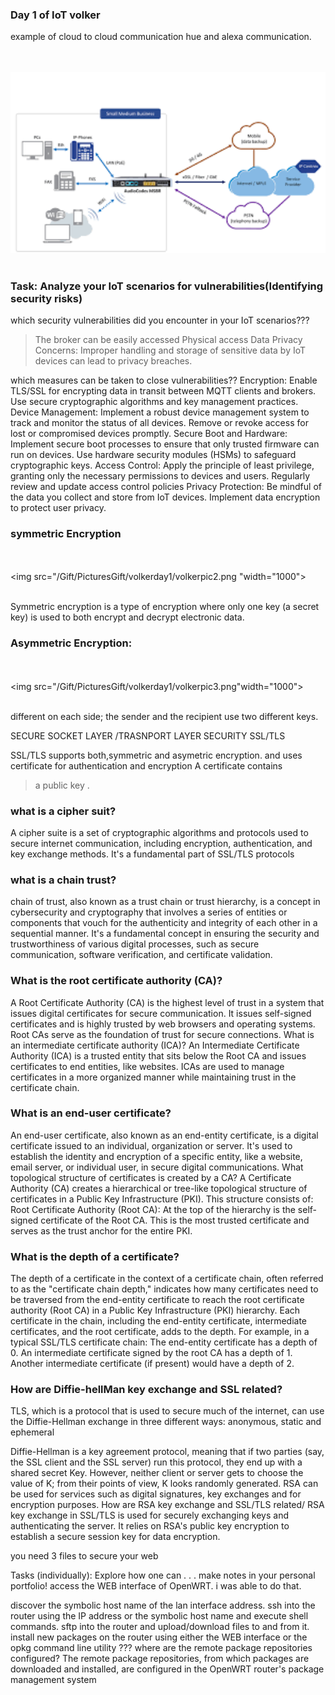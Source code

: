 ### Day 1 of IoT volker
example of cloud to cloud communication hue and alexa communication.


<br><br><img src="/Gift/PicturesGift/volkerday1/volkerpic1.png" width="1000"><br><br>


### Task: Analyze your IoT scenarios for vulnerabilities(Identifying security risks)
which security vulnerabilities did you encounter in your IoT scenarios???
>The broker can be easily accessed
>Physical access
>Data Privacy Concerns: Improper handling and storage of sensitive data by IoT devices can lead to privacy breaches.

which measures can be taken to close vulnerabilities??
Encryption:
Enable TLS/SSL for encrypting data in transit between MQTT clients and brokers.
Use secure cryptographic algorithms and key management practices.
Device Management:
Implement a robust device management system to track and monitor the status of all devices.
Remove or revoke access for lost or compromised devices promptly.
Secure Boot and Hardware:
Implement secure boot processes to ensure that only trusted firmware can run on devices.
Use hardware security modules (HSMs) to safeguard cryptographic keys.
Access Control:
Apply the principle of least privilege, granting only the necessary permissions to devices and users.
Regularly review and update access control policies
Privacy Protection:
Be mindful of the data you collect and store from IoT devices.
Implement data encryption to protect user privacy.

### symmetric Encryption
<br><br><img src="/Gift/PicturesGift/volkerday1/volkerpic2.png "width="1000"><br><br>



Symmetric encryption is a type of encryption where only one key (a secret key) is used to both encrypt and decrypt electronic data. 
### Asymmetric Encryption:
<br><br><img src="/Gift/PicturesGift/volkerday1/volkerpic3.png"width="1000"><br><br>


different on each side; the sender and the recipient use two different keys.

SECURE SOCKET LAYER /TRASNPORT LAYER SECURITY
SSL/TLS

SSL/TLS supports both,symmetric and asymetric encryption.
and uses certificate for authentication and encryption
A certificate contains
>a public key .

### what is a cipher suit?
A cipher suite is a set of cryptographic algorithms and protocols used to secure internet communication, including encryption, authentication, and key exchange methods. It's a fundamental part of SSL/TLS protocols

### what is a chain trust?
chain of trust, also known as a trust chain or trust hierarchy, is a concept in cybersecurity and cryptography that involves a series of entities or components that vouch for the authenticity and integrity of each other in a sequential manner. It's a fundamental concept in ensuring the security and trustworthiness of various digital processes, such as secure communication, software verification, and certificate validation.

### What is the root certificate authority (CA)?
A Root Certificate Authority (CA) is the highest level of trust in a system that issues digital certificates for secure communication. It issues self-signed certificates and is highly trusted by web browsers and operating systems. Root CAs serve as the foundation of trust for secure connections.
What is an intermediate certificate authority (ICA)?
An Intermediate Certificate Authority (ICA) is a trusted entity that sits below the Root CA and issues certificates to end entities, like websites. ICAs are used to manage certificates in a more organized manner while maintaining trust in the certificate chain.
### What is an end-user certificate?
An end-user certificate, also known as an end-entity certificate, is a digital certificate issued to an individual, organization or server. It's used to establish the identity and encryption of a specific entity, like a website, email server, or individual user, in secure digital communications.
What topological structure of certificates is created by a CA?
A Certificate Authority (CA) creates a hierarchical or tree-like topological structure of certificates in a Public Key Infrastructure (PKI). This structure consists of:
Root Certificate Authority (Root CA): At the top of the hierarchy is the self-signed certificate of the Root CA. This is the most trusted certificate and serves as the trust anchor for the entire PKI.

### What is the depth of a certificate?
The depth of a certificate in the context of a certificate chain, often referred to as the "certificate chain depth," indicates how many certificates need to be traversed from the end-entity certificate to reach the root certificate authority (Root CA) in a Public Key Infrastructure (PKI) hierarchy. Each certificate in the chain, including the end-entity certificate, intermediate certificates, and the root certificate, adds to the depth.
For example, in a typical SSL/TLS certificate chain:
The end-entity certificate has a depth of 0.
An intermediate certificate signed by the root CA has a depth of 1.
Another intermediate certificate (if present) would have a depth of 2.

### How are Diffie-hellMan key exchange and SSL related?
TLS, which is a protocol that is used to secure much of the internet, can use the Diffie-Hellman exchange in three different ways: anonymous, static and ephemeral

Diffie-Hellman is a key agreement protocol, meaning that if two parties (say, the SSL client and the SSL server) run this protocol, they end up with a shared secret Key. However, neither client or server gets to choose the value of K; from their points of view, K looks randomly generated.
RSA can be used for services such as digital signatures, key exchanges and for encryption purposes.
 How are RSA key exchange and SSL/TLS related/
RSA key exchange in SSL/TLS is used for securely exchanging keys and authenticating the server. It relies on RSA's public key encryption to establish a secure session key for data encryption.

you need 3 files to secure your web

Tasks (individually): Explore how one can . . .
make notes in your personal portfolio!
access the WEB interface of OpenWRT.
i was able to do that.


discover the symbolic host name of the lan interface address.
ssh into the router using the IP address or the symbolic host name and execute shell commands.
sftp into the router and upload/download files to and from it.
install new packages on the router using either
the WEB interface
or the opkg command line utility
??? where are the remote package repositories configured?
The remote package repositories, from which packages are downloaded and installed, are configured in the OpenWRT router's package management system



